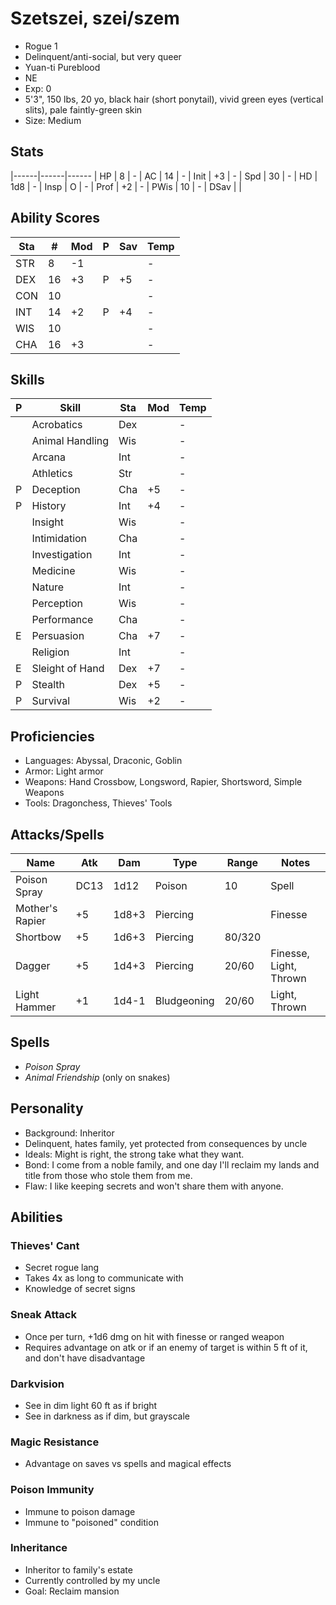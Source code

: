 # Szetszei, szei/szem
- Rogue 1
- Delinquent/anti-social, but very queer
- Yuan-ti Pureblood
- NE
- Exp: 0
- 5'3", 150 lbs, 20 yo, black hair (short ponytail), vivid green eyes (vertical slits), pale faintly-green skin
- Size: Medium

## Stats
|------|------|------
| HP   |  8   | -
| AC   | 14   | -
| Init | +3   | -
| Spd  | 30   | -
| HD   | 1d8  | -
| Insp | O    | -
| Prof | +2   | -
| PWis | 10   | -
| DSav |      | 

## Ability Scores
| Sta | #  | Mod | P | Sav | Temp
|-----|----|-----|---|-----|------
| STR |  8 | -1  |   |     | -
| DEX | 16 | +3  | P | +5  | -
| CON | 10 |     |   |     | -
| INT | 14 | +2  | P | +4  | -
| WIS | 10 |     |   |     | -
| CHA | 16 | +3  |   |     | -

## Skills
| P | Skill              | Sta | Mod | Temp 
|---|--------------------|-----|-----|------
|   | Acrobatics         | Dex |     | -
|   | Animal Handling    | Wis |     | -
|   | Arcana             | Int |     | -
|   | Athletics          | Str |     | -
| P | Deception          | Cha | +5  | -
| P | History            | Int | +4  | -
|   | Insight            | Wis |     | -
|   | Intimidation       | Cha |     | -
|   | Investigation      | Int |     | -
|   | Medicine           | Wis |     | -
|   | Nature             | Int |     | -
|   | Perception         | Wis |     | -
|   | Performance        | Cha |     | -
| E | Persuasion         | Cha | +7  | -
|   | Religion           | Int |     | -
| E | Sleight of Hand    | Dex | +7  | -
| P | Stealth            | Dex | +5  | -
| P | Survival           | Wis | +2  | -

## Proficiencies
- Languages: Abyssal, Draconic, Goblin
- Armor: Light armor
- Weapons: Hand Crossbow, Longsword, Rapier, Shortsword, Simple Weapons
- Tools: Dragonchess, Thieves' Tools

## Attacks/Spells
| Name            | Atk  | Dam   | Type        | Range  | Notes
|-----------------|------|-------|-------------|--------|-------------------------
| Poison Spray    | DC13 | 1d12  | Poison      |     10 | Spell
| Mother's Rapier | +5   | 1d8+3 | Piercing    |        | Finesse
| Shortbow        | +5   | 1d6+3 | Piercing    | 80/320 |
| Dagger          | +5   | 1d4+3 | Piercing    |  20/60 | Finesse, Light, Thrown
| Light Hammer    | +1   | 1d4-1 | Bludgeoning |  20/60 | Light, Thrown

## Spells
- *Poison Spray*
- *Animal Friendship* (only on snakes)

## Personality
- Background: Inheritor
- Delinquent, hates family, yet protected from consequences by uncle
- Ideals: Might is right, the strong take what they want.
- Bond: I come from a noble family, and one day I'll reclaim my lands and title from those who stole them from me.
- Flaw: I like keeping secrets and won't share them with anyone.

## Abilities
### Thieves' Cant
- Secret rogue lang
- Takes 4x as long to communicate with
- Knowledge of secret signs

### Sneak Attack
- Once per turn, +1d6 dmg on hit with finesse or ranged weapon
- Requires advantage on atk or if an enemy of target is within 5 ft of it, and don't have disadvantage

### Darkvision
- See in dim light 60 ft as if bright
- See in darkness as if dim, but grayscale

### Magic Resistance
- Advantage on saves vs spells and magical effects

### Poison Immunity
- Immune to poison damage
- Immune to "poisoned" condition

### Inheritance
- Inheritor to family's estate
- Currently controlled by my uncle
- Goal: Reclaim mansion
